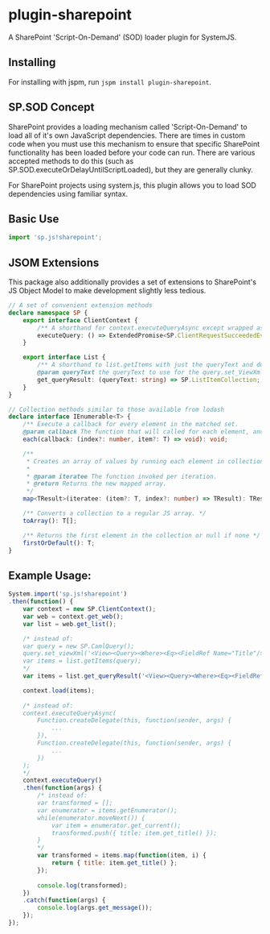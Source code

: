 plugin-sharepoint
=================

A SharePoint 'Script-On-Demand' (SOD) loader plugin for SystemJS.

Installing
---

For installing with jspm, run `jspm install plugin-sharepoint`.

SP.SOD Concept
---

SharePoint provides a loading mechanism called 'Script-On-Demand' to load all of it's own JavaScript dependencies.
There are times in custom code when you must use this mechanism to ensure that specific SharePoint functionality has been loaded before your code can run.
There are various accepted methods to do this (such as SP.SOD.executeOrDelayUntilScriptLoaded), but they are generally clunky.

For SharePoint projects using system.js, this plugin allows you to load SOD dependencies using familiar syntax. 

Basic Use
---

```javascript
import 'sp.js!sharepoint';
```

JSOM Extensions
----

This package also additionally provides a set of extensions to SharePoint's JS Object Model to make development slightly less tedious.

```typescript
// A set of convenient extension methods
declare namespace SP {
    export interface ClientContext {
        /** A shorthand for context.executeQueryAsync except wrapped as a JS Promise object */        
        executeQuery: () => ExtendedPromise<SP.ClientRequestSucceededEventArgs, SP.ClientRequestFailedEventArgs>;
    }

    export interface List {
        /** A shorthand to list.getItems with just the queryText and doesn't require a SP.CamlQuery to be constructed 
        @param queryText the queryText to use for the query.set_ViewXml() call */
        get_queryResult: (queryText: string) => SP.ListItemCollection;
    }
}

// Collection methods similar to those available from lodash
declare interface IEnumerable<T> {
    /** Execute a callback for every element in the matched set.
    @param callback The function that will called for each element, and passed an index and the element itself */
    each(callback: (index?: number, item?: T) => void): void;

    /**
     * Creates an array of values by running each element in collection through iteratee.
     *
     * @param iteratee The function invoked per iteration.
     * @return Returns the new mapped array.
     */
    map<TResult>(iteratee: (item?: T, index?: number) => TResult): TResult[];

    /** Converts a collection to a regular JS array. */
    toArray(): T[];

    /** Returns the first element in the collection or null if none */
    firstOrDefault(): T;
}
```

Example Usage:
---

```javascript
System.import('sp.js!sharepoint')
.then(function() {
    var context = new SP.ClientContext();
    var web = context.get_web();
    var list = web.get_list();

    /* instead of:
    var query = new SP.CamlQuery();
    query.set_viewXml('<View><Query><Where><Eq><FieldRef Name="Title"/><Value Type="Text">Hello world!</Value></Eq></Where></Query></View>');
    var items = list.getItems(query);
    */
    var items = list.get_queryResult('<View><Query><Where><Eq><FieldRef Name="Title"/><Value Type="Text">Hello world!</Value></Eq></Where></Query></View>');

    context.load(items);
    
    /* instead of:
    context.executeQueryAsync(
        Function.createDelegate(this, function(sender, args) {
            ...
        }), 
        Function.createDelegate(this, function(sender, args) {
            ...
        })
    );
    */
    context.executeQuery()
    .then(function(args) {
        /* instead of:
        var transformed = [];
        var enumerator = items.getEnumerator();
        while(enumerator.moveNext()) {
            var item = enumerator.get_current();
            transformed.push({ title: item.get_title() });
        }
        */
        var transformed = items.map(function(item, i) {
            return { title: item.get_title() };
        });
        
        console.log(transformed);
    })
    .catch(function(args) {
        console.log(args.get_message());
    });
});
```